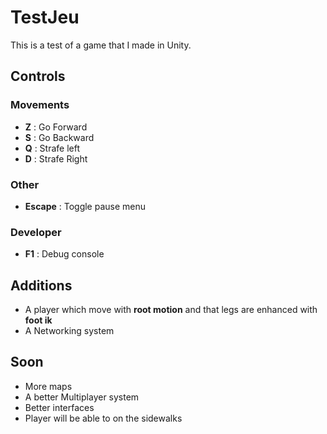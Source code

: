 # TestJeu
 This is a test of a game that I made in Unity.

## Controls

### Movements

* **Z** : Go Forward
* **S** : Go Backward
* **Q** : Strafe left
* **D** : Strafe Right

### Other

* **Escape** : Toggle pause menu

### Developer

* **F1** : Debug console

## Additions

* A player which move with **root motion** and that legs are enhanced with **foot ik**
* A Networking system

## Soon

* More maps
* A better Multiplayer system
* Better interfaces
* Player will be able to on the sidewalks
